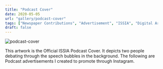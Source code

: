 ```yaml
---
title: "Podcast Cover"
date: 2020-05-05
url: "gallery/podcast-cover"
tags: ["Newspaper Contributions", "Advertisement", "ISSIA", "Digital Art"]
draft: false
---
```


![podcast-cover](/images/post/2020/ISSIA/podcast-cover.png)

This artwork is the Official ISSIA Podcast Cover. It depicts two people debating through the speech bubbles in the background. The following are Podcast advertisements I created to promote through Instagram.
